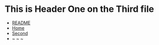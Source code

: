 # This is Header One on the Third file

* [README](https://keyork54.github.io/https-github.com-SoC-Infotech-test/README.html)
* [Home](https://keyork54.github.io/https-github.com-SoC-Infotech-test/index.html)
* [Second](https://keyork54.github.io/https-github.com-SoC-Infotech-test/second.html)
* ~ ~ ~
